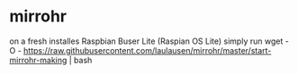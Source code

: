 # mirrohr

on a fresh installes Raspbian Buser Lite (Raspian OS Lite) simply run 
wget -O - https://raw.githubusercontent.com/laulausen/mirrohr/master/start-mirrohr-making | bash
